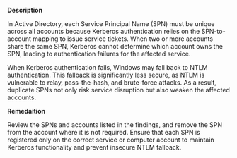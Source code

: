 **Description**

In Active Directory, each Service Principal Name (SPN) must be unique across all accounts because Kerberos authentication relies on the SPN-to-account mapping to issue service tickets. When two or more accounts share the same SPN, Kerberos cannot determine which account owns the SPN, leading to authentication failures for the affected service.

When Kerberos authentication fails, Windows may fall back to NTLM authentication. This fallback is significantly less secure, as NTLM is vulnerable to relay, pass-the-hash, and brute-force attacks. As a result, duplicate SPNs not only risk service disruption but also weaken the affected accounts.

**Remedaition**

Review the SPNs and accounts listed in the findings, and remove the SPN from the account where it is not required. Ensure that each SPN is registered only on the correct service or computer account to maintain Kerberos functionality and prevent insecure NTLM fallback.
